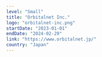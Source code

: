 ```yaml
---
level: "Small"
title: "Orbitalnet Inc."
logo: "orbitalnet-inc.png"
startDate: "2023-01-01"
endDate: "2024-02-29"
link: "https://www.orbitalnet.jp/"
country: "Japan"
---
```

